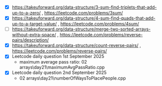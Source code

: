 - [x] https://takeuforward.org/data-structure/3-sum-find-triplets-that-add-up-to-a-zero/ , https://leetcode.com/problems/3sum/
- [x] https://takeuforward.org/data-structure/4-sum-find-quads-that-add-up-to-a-target-value/ , https://leetcode.com/problems/4sum/
- [ ] https://takeuforward.org/data-structure/merge-two-sorted-arrays-without-extra-space/ , https://leetcode.com/problems/reverse-pairs/description/
- [x] https://takeuforward.org/data-structure/count-reverse-pairs/ , https://leetcode.com/problems/reverse-pairs/
- [x] Leetcode daily question 1st September 2025
    - maximum average pass ratio: 02 arrays\day21\maximumAvgPassRatio.cpp
- [x] Leetcode daily question 2nd September 2025
    - 02 arrays\day21\numberOfWaysToPlacePeople.cpp